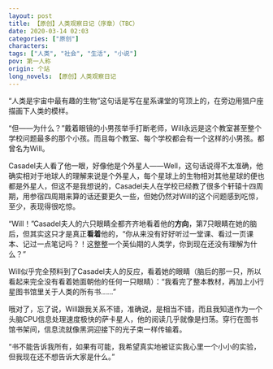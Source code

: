 ```yaml
---
layout: post
title: 【原创】人类观察日记（序章）（TBC）
date: 2020-03-14 02:03
categories: ["原创"]
characters: 
tags: ["人类", "社会", "生活", "小说"]
pov: 第一人称
origin: 个站
long_novels: 【原创】人类观察日记
---
```


“人类是宇宙中最有趣的生物”这句话是写在星系课堂的穹顶上的，在旁边用猎户座描画下人类的模样。

“但——为什么？”戴着眼镜的小男孩举手打断老师，Will永远是这个教室甚至整个学校问题最多的那个小孩。而且每个教室、每个学校都会有一个这样的小男孩。都曾名为Will。

Casadel夫人看了他一眼，好像他是个外星人——Well，这句话说得不太准确，他确实相对于地球人的理解来说是个外星人，每个星球上的生物相对其他星球的便也都是外星人，但这不是我想说的，Casadel夫人在学校已经教了很多个轩辕十四周期，用参宿四周期来算的话还要更久一些，但她仍然对Will的这个问题感到吃惊，至少，表现得很吃惊。

“Will！”Casadel夫人的六只眼睛全都齐齐地看着他的**方向**，第7只眼睛在她的脑后，但其实这只才是真正**看着**他的，“你从来没有好好听过一堂课、看过一页课本、记过一点笔记吗？！这整整一个英仙期的人类学，你到现在还没有理解为什么？”

Will似乎完全预料到了Casadel夫人的反应，看着她的眼睛（脑后的那一只，所以看起来完全没有看着她面朝他的任何一只眼睛）：“我看完了整本教材，再加上小行星图书馆里关于人类的所有书……”

哦对了，忘了说，Will跟我关系不错，准确说，是相当不错，而且我知道作为一个头脑CPU信息处理速度极快的萨卡星人，他的阅读几乎就像是扫荡。穿行在图书馆书架间，信息流就像黑洞迎接下的光子束一样传输着。

“书不能告诉我所有，如果有可能，我希望真实地被证实我心里一个小小的实验，但我现在还不想告诉大家是什么。”

